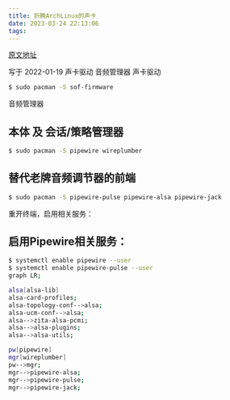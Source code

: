```yaml
---
title: 折腾ArchLinux的声卡
date: 2023-03-24 22:13:06
tags:
---
```

[原文地址](https://td-sky.github.io/posts/archlinux-voice/)

写于 2022-01-19
声卡驱动
音频管理器
声卡驱动
```bash
$ sudo pacman -S sof-firmware
```
音频管理器
## 本体 及 会话/策略管理器
```bash
$ sudo pacman -S pipewire wireplumber
```

## 替代老牌音频调节器的前端

```bash
$ sudo pacman -S pipewire-pulse pipewire-alsa pipewire-jack
```
重开终端，启用相关服务：

## 启用Pipewire相关服务：

```bash
$ systemctl enable pipewire --user
$ systemctl enable pipewire-pulse --user
graph LR;

alsa[alsa-lib]
alsa-card-profiles;
alsa-topology-conf-->alsa;
alsa-ucm-conf-->alsa;
alsa-->zita-alsa-pcmi;
alsa-->alsa-plugins;
alsa-->alsa-utils;

pw[pipewire]
mgr[wireplumber]
pw-->mgr;
mgr-->pipewire-alsa;
mgr-->pipewire-pulse;
mgr-->pipewire-jack;
```